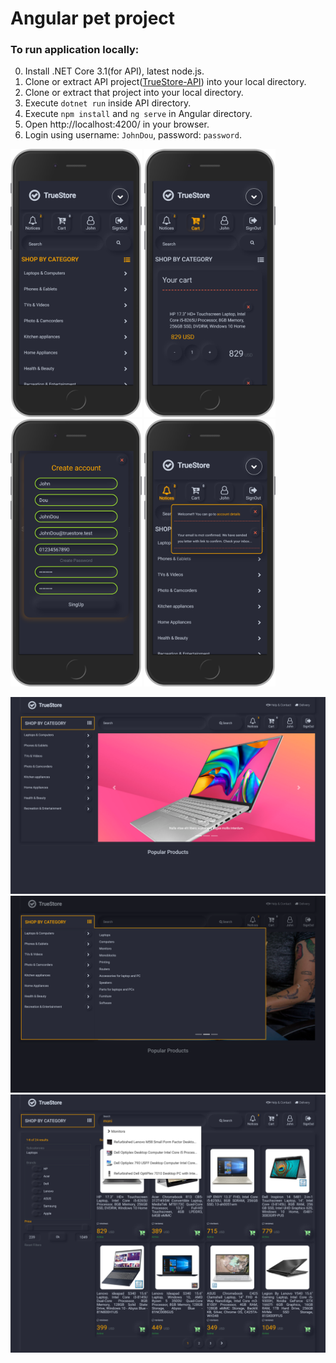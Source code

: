 # Angular pet project
### To run application locally: 

0. Install .NET Core 3.1(for API), latest node.js.
1. Clone or extract API project([TrueStore-API](https://github.com/WestSmit/TrueStore-API)) into your local directory.
2. Clone or extract that project into your local directory.
3. Execute `dotnet run` inside API directory.
4. Execute `npm install` and `ng serve` in Angular directory.
5. Open http://localhost:4200/ in your browser.
6. Login using username: `JohnDou`, password: `password`.

<img width=210px src=https://github.com/WestSmit/TrueStore-Angular/blob/master/src/assets/screenshot_phone_1.png> <img width=210px src=https://github.com/WestSmit/TrueStore-Angular/blob/master/src/assets/screenshot_phone_2.png> <img width=210px src=https://github.com/WestSmit/TrueStore-Angular/blob/master/src/assets/screenshot_phone_3.png> <img width=210px src=https://github.com/WestSmit/TrueStore-Angular/blob/master/src/assets/screenshot_phone_4.png>

<img src=https://github.com/WestSmit/TrueStore-Angular/blob/master/src/assets/screenshot_1.png>
<img src=https://github.com/WestSmit/TrueStore-Angular/blob/master/src/assets/screenshot_2.png>
<img src=https://github.com/WestSmit/TrueStore-Angular/blob/master/src/assets/screenshot_3.png>
